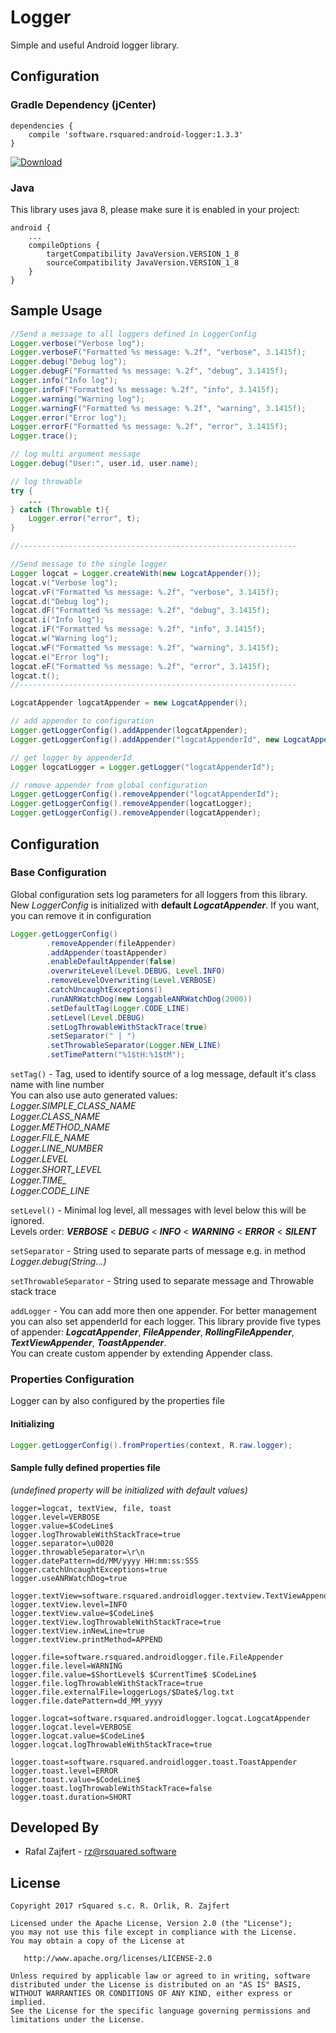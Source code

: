 # Logger
Simple and useful Android logger library.

## Configuration
### Gradle Dependency (jCenter)

```Gradle
dependencies {
    compile 'software.rsquared:android-logger:1.3.3'
}
```

[ ![Download](https://api.bintray.com/packages/rsquared/maven/android-logger/images/download.svg) ](https://bintray.com/rsquared/maven/android-logger/_latestVersion)


### Java
This library uses java 8, please make sure it is enabled in your project:

```Gradle
android {
    ...
    compileOptions {
        targetCompatibility JavaVersion.VERSION_1_8
        sourceCompatibility JavaVersion.VERSION_1_8
    }
}
```

## Sample Usage

```java
//Send a message to all loggers defined in LoggerConfig
Logger.verbose("Verbose log");
Logger.verboseF("Formatted %s message: %.2f", "verbose", 3.1415f);
Logger.debug("Debug log");
Logger.debugF("Formatted %s message: %.2f", "debug", 3.1415f);
Logger.info("Info log");
Logger.infoF("Formatted %s message: %.2f", "info", 3.1415f);
Logger.warning("Warning log");
Logger.warningF("Formatted %s message: %.2f", "warning", 3.1415f);
Logger.error("Error log");
Logger.errorF("Formatted %s message: %.2f", "error", 3.1415f);
Logger.trace();

// log multi argument message
Logger.debug("User:", user.id, user.name);

// log throwable
try {
    ...
} catch (Throwable t){
    Logger.error("error", t);
}

//--------------------------------------------------------------

//Send message to the single logger
Logger logcat = Logger.createWith(new LogcatAppender());
logcat.v("Verbose log");
logcat.vF("Formatted %s message: %.2f", "verbose", 3.1415f);
logcat.d("Debug log");
logcat.dF("Formatted %s message: %.2f", "debug", 3.1415f);
logcat.i("Info log");
logcat.iF("Formatted %s message: %.2f", "info", 3.1415f);
logcat.w("Warning log");
logcat.wF("Formatted %s message: %.2f", "warning", 3.1415f);
logcat.e("Error log");
logcat.eF("Formatted %s message: %.2f", "error", 3.1415f);
logcat.t();
//--------------------------------------------------------------

LogcatAppender logcatAppender = new LogcatAppender();

// add appender to configuration
Logger.getLoggerConfig().addAppender(logcatAppender);
Logger.getLoggerConfig().addAppender("logcatAppenderId", new LogcatAppender());

// get logger by appenderId
Logger logcatLogger = Logger.getLogger("logcatAppenderId");

// remove appender from global configuration
Logger.getLoggerConfig().removeAppender("logcatAppenderId");
Logger.getLoggerConfig().removeAppender(logcatLogger);
Logger.getLoggerConfig().removeAppender(logcatAppender);
```

## Configuration
### Base Configuration

Global configuration sets log parameters for all loggers from this library.  
New *LoggerConfig* is initialized with **default _LogcatAppender_**. If you want, you can remove it in configuration

```java
Logger.getLoggerConfig()
        .removeAppender(fileAppender)
        .addAppender(toastAppender)
        .enableDefaultAppender(false)
        .overwriteLevel(Level.DEBUG, Level.INFO)
        .removeLevelOverwriting(Level.VERBOSE)
        .catchUncaughtExceptions()
        .runANRWatchDog(new LoggableANRWatchDog(2000))
        .setDefaultTag(Logger.CODE_LINE)
        .setLevel(Level.DEBUG)
        .setLogThrowableWithStackTrace(true)
        .setSeparator(" | ")
        .setThrowableSeparator(Logger.NEW_LINE)
        .setTimePattern("%1$tH:%1$tM");
```
`setTag()` - Tag, used to identify source of a log message, default it's class name with line number  
You can also use auto generated values:  
*Logger.SIMPLE_CLASS_NAME  
Logger.CLASS_NAME  
Logger.METHOD_NAME  
Logger.FILE_NAME  
Logger.LINE_NUMBER  
Logger.LEVEL  
Logger.SHORT_LEVEL  
Logger.TIME_  
Logger.CODE_LINE*  

`setLevel()` - Minimal log level, all messages with level below this will be ignored.  
Levels order: **_VERBOSE_** < **_DEBUG_** < **_INFO_** < **_WARNING_** < **_ERROR_** < **_SILENT_**

`setSeparator` - String used to separate parts of message e.g. in method *Logger.debug(String...)*

`setThrowableSeparator` - String used to separate message and Throwable stack trace

`addLogger` - You can add more then one appender. For better management you can also set appenderId for each logger.
This library provide five types of appender: **_LogcatAppender_**, **_FileAppender_**, **_RollingFileAppender_**, **_TextViewAppender_**, **_ToastAppender_**.  
You can create custom appender by extending Appender class.

### Properties Configuration

Logger can by also configured by the properties file

#### Initializing
```java
Logger.getLoggerConfig().fromProperties(context, R.raw.logger);
```

#### Sample fully defined properties file 
*(undefined property will be initialized with default values)*
```properties
logger=logcat, textView, file, toast
logger.level=VERBOSE
logger.value=$CodeLine$
logger.logThrowableWithStackTrace=true
logger.separator=\u0020
logger.throwableSeparator=\r\n
logger.datePattern=dd/MM/yyyy HH:mm:ss:SSS
logger.catchUncaughtExceptions=true
logger.useANRWatchDog=true

logger.textView=software.rsquared.androidlogger.textview.TextViewAppender
logger.textView.level=INFO
logger.textView.value=$CodeLine$
logger.textView.logThrowableWithStackTrace=true
logger.textView.inNewLine=true
logger.textView.printMethod=APPEND

logger.file=software.rsquared.androidlogger.file.FileAppender
logger.file.level=WARNING
logger.file.value=$ShortLevel$ $CurrentTime$ $CodeLine$
logger.file.logThrowableWithStackTrace=true
logger.file.externalFile=loggerLogs/$Date$/log.txt
logger.file.datePattern=dd_MM_yyyy

logger.logcat=software.rsquared.androidlogger.logcat.LogcatAppender
logger.logcat.level=VERBOSE
logger.logcat.value=$CodeLine$
logger.logcat.logThrowableWithStackTrace=true

logger.toast=software.rsquared.androidlogger.toast.ToastAppender
logger.toast.level=ERROR
logger.toast.value=$CodeLine$
logger.toast.logThrowableWithStackTrace=false
logger.toast.duration=SHORT
```

## Developed By

 * Rafal Zajfert - <rz@rsquared.software>

## License

    Copyright 2017 rSquared s.c. R. Orlik, R. Zajfert

    Licensed under the Apache License, Version 2.0 (the "License");
    you may not use this file except in compliance with the License.
    You may obtain a copy of the License at

       http://www.apache.org/licenses/LICENSE-2.0

    Unless required by applicable law or agreed to in writing, software
    distributed under the License is distributed on an "AS IS" BASIS,
    WITHOUT WARRANTIES OR CONDITIONS OF ANY KIND, either express or implied.
    See the License for the specific language governing permissions and
    limitations under the License.
